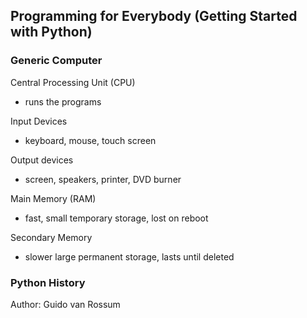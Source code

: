 ## Programming for Everybody (Getting Started with Python)

### Generic Computer

Central Processing Unit (CPU)
- runs the programs 

Input Devices 
- keyboard, mouse, touch screen

Output devices
- screen, speakers, printer, DVD burner

Main Memory (RAM)
- fast, small temporary storage, lost on reboot

Secondary Memory
- slower large permanent storage, lasts until deleted

### Python History

Author: Guido van Rossum
